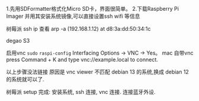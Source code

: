 1.先用SDFormatter格式化Micro SD卡，界面很简单。
2.下载Raspberry Pi Imager 并用其安装系统镜像,可以直接设置ssh wifi 等信息

树莓派 ssh
ip 查看 arp -a
(192.168.1.12) at d8:3a:dd:50:34:1c

degao S3

启用vnc
`sudo` `raspi-config`
Interfacing Options -> VNC -> Yes。
mac 自带vnc
press Command + K and type vnc://example.local to connect.

以上步骤没法链接 原因是 vnc viewer 不匹配 debian 13 的系统,换成 debian 12 的系统就可以了.

树莓派 setup 完成: 安装系统, ssh 连接, vnc 连接. 连接蓝牙外设.

